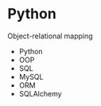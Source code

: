 <centre><h1>Python</h1></centre>
Object-relational mapping
<ul>
<li>Python</li>
<li>OOP</li>
<li>SQL</li>
<li>MySQL</li>
<li>ORM</li>
<li>SQLAlchemy</li>
</ul>
